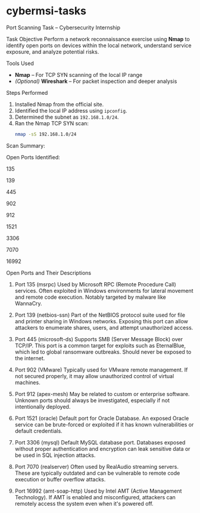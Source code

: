 # cybermsi-tasks

Port Scanning Task – Cybersecurity Internship

 Task Objective
Perform a network reconnaissance exercise using **Nmap** to identify open ports on devices within the local network, understand service exposure, and analyze potential risks.



 Tools Used
- **Nmap** – For TCP SYN scanning of the local IP range
- *(Optional)* **Wireshark** – For packet inspection and deeper analysis



 Steps Performed

1. Installed Nmap from the official site.
2. Identified the local IP address using `ipconfig`.
3. Determined the subnet as `192.168.1.0/24`.
4. Ran the Nmap TCP SYN scan:
   ```bash
   nmap -sS 192.168.1.0/24
Scan Summary: 

Open Ports Identified:

135

139

445

902

912

1521

3306

7070

16992

Open Ports and Their Descriptions
1. Port 135 (msrpc)
Used by Microsoft RPC (Remote Procedure Call) services. Often exploited in Windows environments for lateral movement and remote code execution. Notably targeted by malware like WannaCry.

2. Port 139 (netbios-ssn)
Part of the NetBIOS protocol suite used for file and printer sharing in Windows networks. Exposing this port can allow attackers to enumerate shares, users, and attempt unauthorized access.

3. Port 445 (microsoft-ds)
Supports SMB (Server Message Block) over TCP/IP. This port is a common target for exploits such as EternalBlue, which led to global ransomware outbreaks. Should never be exposed to the internet.

4. Port 902 (VMware)
Typically used for VMware remote management. If not secured properly, it may allow unauthorized control of virtual machines.

5. Port 912 (apex-mesh)
May be related to custom or enterprise software. Unknown ports should always be investigated, especially if not intentionally deployed.

6. Port 1521 (oracle)
Default port for Oracle Database. An exposed Oracle service can be brute-forced or exploited if it has known vulnerabilities or default credentials.

7. Port 3306 (mysql)
Default MySQL database port. Databases exposed without proper authentication and encryption can leak sensitive data or be used in SQL injection attacks.

8. Port 7070 (realserver)
Often used by RealAudio streaming servers. These are typically outdated and can be vulnerable to remote code execution or buffer overflow attacks.

9. Port 16992 (amt-soap-http)
Used by Intel AMT (Active Management Technology). If AMT is enabled and misconfigured, attackers can remotely access the system even when it's powered off.
